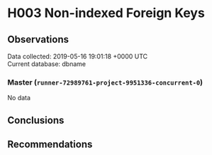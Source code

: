 # H003 Non-indexed Foreign Keys #

## Observations ##
Data collected: 2019-05-16 19:01:18 +0000 UTC  
Current database: dbname  

### Master (`runner-72989761-project-9951336-concurrent-0`) ###


No data


## Conclusions ##


## Recommendations ##

